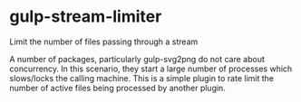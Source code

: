 gulp-stream-limiter
===================

Limit the number of files passing through a stream

A number of packages, particularly gulp-svg2png do not care about
concurrency. In this scenario, they start a large number of processes
which slows/locks the calling machine. This is a simple plugin to rate
limit the number of active files being processed by another plugin.

